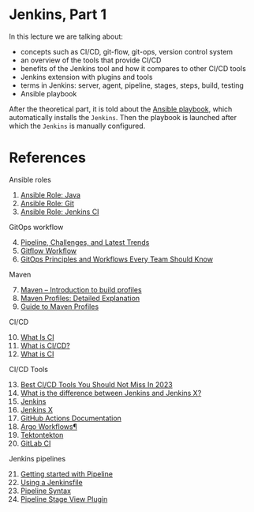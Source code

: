 # Jenkins, Part 1

In this lecture we are talking about:
 -  concepts such as CI/CD, git-flow, git-ops, version control system 
 -  an overview of the tools that provide CI/CD
 -  benefits of the Jenkins tool and how it compares to other CI/CD tools
 -  Jenkins extension with plugins and tools
 -  terms in Jenkins: server, agent, pipeline, stages, steps, build, testing
 -  Ansible playbook
  
After the theoretical part, it is told about the [Ansible playbook](https://github.com/Alliedium/awesome-jenkins), which automatically installs the `Jenkins`. Then the playbook is launched after which the `Jenkins` is manually configured.

# References

Ansible roles
1. [Ansible Role: Java](https://github.com/geerlingguy/ansible-role-java)
2. [Ansible Role: Git](https://github.com/geerlingguy/ansible-role-git)
3. [Ansible Role: Jenkins CI](https://github.com/geerlingguy/ansible-role-jenkins)

GitOps workflow

4. [Pipeline, Challenges, and Latest Trends](https://polestarllp.com/blog/devops-guide-pipeline-challenges-latest-trends)
5. [Gitflow Workflow](https://atlassian.com/git/tutorials/comparing-workflows/gitflow-workflow)
6. [GitOps Principles and Workflows Every Team Should Know](https://rafay.co/the-kubernetes-current/gitops-principles-and-workflows-every-team-should-know)

Maven

7. [Maven – Introduction to build profiles](https://maven.apache.org/guides/introduction/introduction-to-profiles.html)
8. [Maven Profiles: Detailed Explanation](https://medium.com/javarevisited/maven-profiles-detailed-explanation-1b4c8204466a)
9. [Guide to Maven Profiles](https://www.baeldung.com/maven-profiles)
    
CI/CD

10. [What Is CI](https://synopsys.com/glossary/what-is-cicd.html)
11. [What is CI/CD?](https://redhat.com/en/topics/devops/what-is-ci-cd)
12. [What is CI](https://about.gitlab.com/topics/ci-cd)
    
CI/CD Tools

13. [Best CI/CD Tools You Should Not Miss In 2023](https://testsigma.com/blog/ci-cd-tools/)
14. [What is the difference between Jenkins and Jenkins X?](https://educative.io/answers/what-is-the-difference-between-jenkins-and-jenkins-x)
15. [Jenkins](https://jenkins.io)
16. [Jenkins X](https://jenkins-x.io)
17. [GitHub Actions Documentation](https://docs.github.com/en/actions)
18. [Argo Workflows¶](https://argoproj.github.io/argo-workflows)
19. [Tektontekton](https://tekton.dev)
20. [GitLab CI](https://docs.gitlab.com/ee/ci)

Jenkins pipelines

21. [Getting started with Pipeline](https://jenkins.io/doc/book/pipeline/getting-started)
22. [Using a Jenkinsfile](https://jenkins.io/doc/book/pipeline/jenkinsfile)
23. [Pipeline Syntax](https://jenkins.io/doc/book/pipeline/syntax)
24. [Pipeline Stage View Plugin](https://plugins.jenkins.io/pipeline-stage-view)


